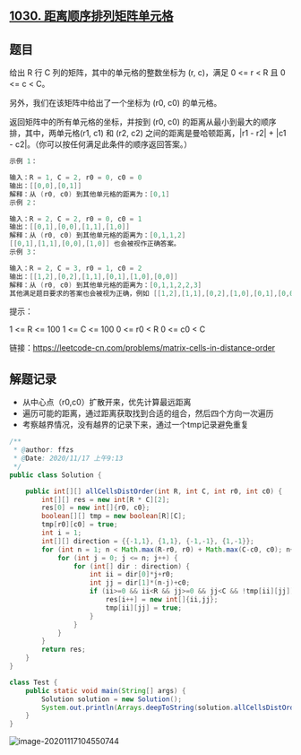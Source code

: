 ## [1030. 距离顺序排列矩阵单元格](https://leetcode-cn.com/problems/matrix-cells-in-distance-order/)

## 题目

给出 R 行 C 列的矩阵，其中的单元格的整数坐标为 (r, c)，满足 0 <= r < R 且 0 <= c < C。

另外，我们在该矩阵中给出了一个坐标为 (r0, c0) 的单元格。

返回矩阵中的所有单元格的坐标，并按到 (r0, c0) 的距离从最小到最大的顺序排，其中，两单元格(r1, c1) 和 (r2, c2) 之间的距离是曼哈顿距离，|r1 - r2| + |c1 - c2|。（你可以按任何满足此条件的顺序返回答案。）

 

```java
示例 1：

输入：R = 1, C = 2, r0 = 0, c0 = 0
输出：[[0,0],[0,1]]
解释：从 (r0, c0) 到其他单元格的距离为：[0,1]
示例 2：

输入：R = 2, C = 2, r0 = 0, c0 = 1
输出：[[0,1],[0,0],[1,1],[1,0]]
解释：从 (r0, c0) 到其他单元格的距离为：[0,1,1,2]
[[0,1],[1,1],[0,0],[1,0]] 也会被视作正确答案。
示例 3：

输入：R = 2, C = 3, r0 = 1, c0 = 2
输出：[[1,2],[0,2],[1,1],[0,1],[1,0],[0,0]]
解释：从 (r0, c0) 到其他单元格的距离为：[0,1,1,2,2,3]
其他满足题目要求的答案也会被视为正确，例如 [[1,2],[1,1],[0,2],[1,0],[0,1],[0,0]]。
```


提示：

1 <= R <= 100
1 <= C <= 100
0 <= r0 < R
0 <= c0 < C


链接：https://leetcode-cn.com/problems/matrix-cells-in-distance-order

## 解题记录

+ 从中心点（r0,c0）扩散开来，优先计算最远距离
+ 遍历可能的距离，通过距离获取找到合适的组合，然后四个方向一次遍历
+ 考察越界情况，没有越界的记录下来，通过一个tmp记录避免重复

```java
/**
 * @author: ffzs
 * @Date: 2020/11/17 上午9:13
 */
public class Solution {

    public int[][] allCellsDistOrder(int R, int C, int r0, int c0) {
        int[][] res = new int[R * C][2];
        res[0] = new int[]{r0, c0};
        boolean[][] tmp = new boolean[R][C];
        tmp[r0][c0] = true;
        int i = 1;
        int[][] direction = {{-1,1}, {1,1}, {-1,-1}, {1,-1}};
        for (int n = 1; n < Math.max(R-r0, r0) + Math.max(C-c0, c0); n++) {
            for (int j = 0; j <= n; j++) {
                for (int[] dir : direction) {
                    int ii = dir[0]*j+r0;
                    int jj = dir[1]*(n-j)+c0;
                    if (ii>=0 && ii<R && jj>=0 && jj<C && !tmp[ii][jj]) {
                        res[i++] = new int[]{ii,jj};
                        tmp[ii][jj] = true;
                    }
                }
            }
        }
        return res;
    }
}

class Test {
    public static void main(String[] args) {
        Solution solution = new Solution();
        System.out.println(Arrays.deepToString(solution.allCellsDistOrder(3, 3, 0, 2)));
    }
}
```

![image-20201117104550744](https://gitee.com/ffzs/picture_go/raw/master/img/image-20201117104550744.png)